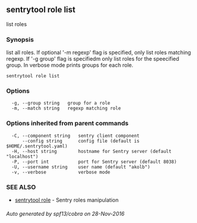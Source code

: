 ## sentrytool role list

list roles

### Synopsis


list all roles.
If optional '-m regexp' flag is specified, only list roles matching regexp.
If '-g group' flag is specifiedm only list roles for the speecified group.
In verbose mode prints groups for each role.

```
sentrytool role list
```

### Options

```
  -g, --group string   group for a role
  -m, --match string   regexp matching role
```

### Options inherited from parent commands

```
  -C, --component string   sentry client component
      --config string      config file (default is $HOME/.sentrytool.yaml)
  -H, --host string        hostname for Sentry server (default "localhost")
  -P, --port int           port for Sentry server (default 8038)
  -U, --username string    user name (default "akolb")
  -v, --verbose            verbose mode
```

### SEE ALSO
* [sentrytool role](sentrytool_role.md)	 - Sentry roles manipulation

###### Auto generated by spf13/cobra on 28-Nov-2016
